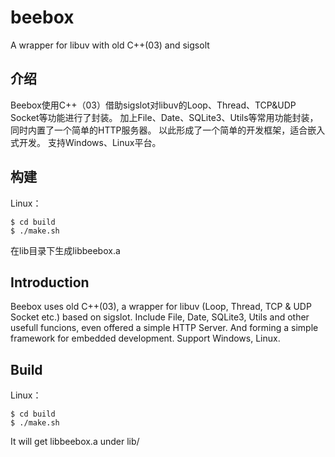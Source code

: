 # beebox
A wrapper for libuv with old C++(03)  and sigsolt

## 介绍

Beebox使用C++（03）借助sigslot对libuv的Loop、Thread、TCP&UDP Socket等功能进行了封装。
加上File、Date、SQLite3、Utils等常用功能封装，同时内置了一个简单的HTTP服务器。
以此形成了一个简单的开发框架，适合嵌入式开发。
支持Windows、Linux平台。

## 构建

Linux：

    $ cd build
    $ ./make.sh

在lib目录下生成libbeebox.a
 
## Introduction

Beebox uses old C++(03), a wrapper for libuv (Loop, Thread, TCP & UDP Socket etc.) based on sigslot.
Include File, Date, SQLite3, Utils and other usefull funcions, even offered a simple HTTP Server.
And forming a simple framework for embedded development.
Support Windows, Linux.

## Build

Linux：

    $ cd build
    $ ./make.sh

It will get libbeebox.a under lib/
